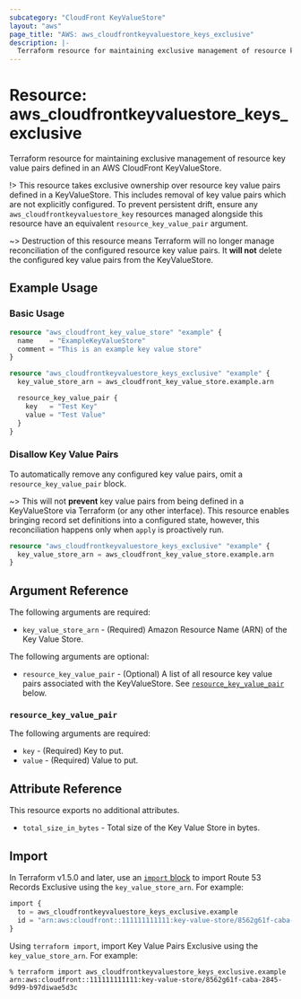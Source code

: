 ```yaml
---
subcategory: "CloudFront KeyValueStore"
layout: "aws"
page_title: "AWS: aws_cloudfrontkeyvaluestore_keys_exclusive"
description: |-
  Terraform resource for maintaining exclusive management of resource key value pairs defined in an AWS CloudFront KeyValueStore.
---
```

# Resource: aws_cloudfrontkeyvaluestore_keys_exclusive

Terraform resource for maintaining exclusive management of resource key value pairs defined in an AWS CloudFront KeyValueStore.

!> This resource takes exclusive ownership over resource key value pairs defined in a KeyValueStore. This includes removal of key value pairs which are not explicitly configured. To prevent persistent drift, ensure any `aws_cloudfrontkeyvaluestore_key` resources managed alongside this resource have an equivalent `resource_key_value_pair` argument.

~> Destruction of this resource means Terraform will no longer manage reconciliation of the configured resource key value pairs. It __will not__ delete the configured key value pairs from the KeyValueStore.

## Example Usage

### Basic Usage

```terraform
resource "aws_cloudfront_key_value_store" "example" {
  name    = "ExampleKeyValueStore"
  comment = "This is an example key value store"
}

resource "aws_cloudfrontkeyvaluestore_keys_exclusive" "example" {
  key_value_store_arn = aws_cloudfront_key_value_store.example.arn

  resource_key_value_pair {
    key   = "Test Key"
    value = "Test Value"
  }
}
```

### Disallow Key Value Pairs

To automatically remove any configured key value pairs, omit a `resource_key_value_pair` block.

~> This will not __prevent__ key value pairs from being defined in a KeyValueStore via Terraform (or any other interface). This resource enables bringing record set definitions into a configured state, however, this reconciliation happens only when `apply` is proactively run.

```terraform
resource "aws_cloudfrontkeyvaluestore_keys_exclusive" "example" {
  key_value_store_arn = aws_cloudfront_key_value_store.example.arn
}
```

## Argument Reference

The following arguments are required:

* `key_value_store_arn` - (Required) Amazon Resource Name (ARN) of the Key Value Store.

The following arguments are optional:

* `resource_key_value_pair` - (Optional) A list of all resource key value pairs associated with the KeyValueStore.
See [`resource_key_value_pair`](#resource_key_value_pair) below.

### `resource_key_value_pair`

The following arguments are required:

* `key` - (Required) Key to put.
* `value` - (Required) Value to put.

## Attribute Reference

This resource exports no additional attributes.

* `total_size_in_bytes` - Total size of the Key Value Store in bytes.

## Import

In Terraform v1.5.0 and later, use an [`import` block](https://developer.hashicorp.com/terraform/language/import) to import Route 53 Records Exclusive using the `key_value_store_arn`. For example:

```terraform
import {
  to = aws_cloudfrontkeyvaluestore_keys_exclusive.example
  id = "arn:aws:cloudfront::111111111111:key-value-store/8562g61f-caba-2845-9d99-b97diwae5d3c"
}
```

Using `terraform import`, import Key Value Pairs Exclusive using the `key_value_store_arn`. For example:

```console
% terraform import aws_cloudfrontkeyvaluestore_keys_exclusive.example arn:aws:cloudfront::111111111111:key-value-store/8562g61f-caba-2845-9d99-b97diwae5d3c
```
